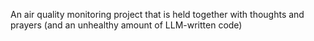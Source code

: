 An air quality monitoring project that is held together with thoughts and prayers (and an unhealthy amount of LLM-written code)
